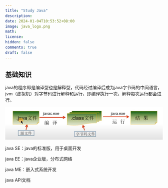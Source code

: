 ```yaml
---
title: "Study Java"
description: 
date: 2024-01-04T10:53:52+08:00
image: java_logo.png
math: 
license: 
hidden: false
comments: true
draft: false
---
```


## 基础知识

java的程序即是编译型也是解释型，代码经过编译后成为java字节码的中间语言，jvm（虚拟机）对字节码进行解释和运行，即编译执行一次，解释每次运行都会进行。

![java编译流程](image-20231221193744663.png)

java SE：java的标准版，用于桌面开发

java EE：java企业版，分布式网络

java ME：嵌入式系统开发

java APi文档





